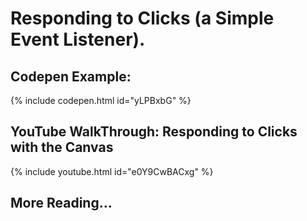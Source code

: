 # Responding to Clicks (a Simple Event Listener).

## Codepen Example:
{% include codepen.html id="yLPBxbG" %}

## YouTube WalkThrough: Responding to Clicks with the Canvas
{% include youtube.html id="e0Y9CwBACxg" %}

## More Reading...
